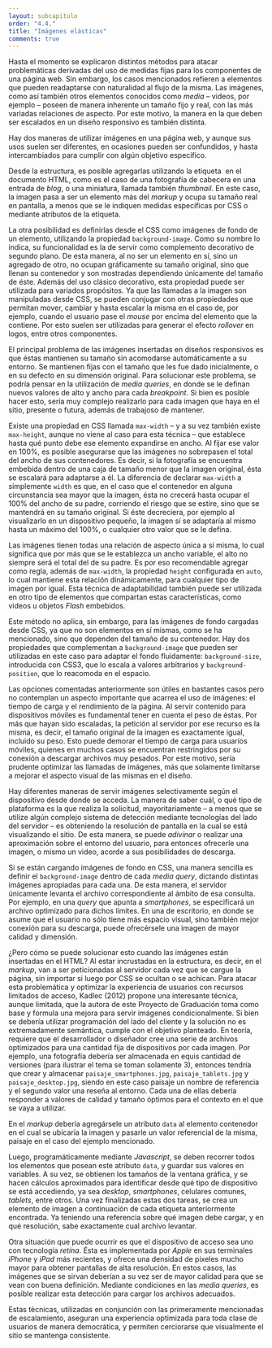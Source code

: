 ```yaml
---
layout: subcapitulo
order: "4.4."
title: "Imágenes elásticas"
comments: true
---
```


Hasta el momento se explicaron distintos métodos para atacar problemáticas derivadas del uso de medidas fijas para los componentes de una página web. Sin embargo, los casos mencionados refieren a elementos que pueden readaptarse con naturalidad al flujo de la misma. Las imágenes, como así también otros elementos conocidos como _media_ – videos, por ejemplo – poseen de manera inherente un tamaño fijo y real, con las más variadas relaciones de aspecto. Por este motivo, la manera en la que deben ser escalados en un diseño responsivo es también distinta.

Hay dos maneras de utilizar imágenes en una página web, y aunque sus usos suelen ser diferentes, en ocasiones pueden ser confundidos, y hasta intercambiados para cumplir con algún objetivo específico.

Desde la estructura, es posible agregarlas utilizando la etiqueta <img> en el documento HTML, como es el caso de una fotografía de cabecera en una entrada de _blog_, o una miniatura, llamada también _thumbnail_. En este caso, la imagen pasa a ser un elemento más del _markup_ y ocupa su tamaño real en pantalla, a menos que se le indiquen medidas específicas por CSS o mediante atributos de la etiqueta.

La otra posibilidad es definirlas desde el CSS como imágenes de fondo de un elemento, utilizando la propiedad `background-image`. Como su nombre lo indica, su funcionalidad es la de servir como complemento decorativo de segundo plano. De esta manera, al no ser un elemento en sí, sino un agregado de otro, no ocupan gráficamente su tamaño original, sino que llenan su contenedor y son mostradas dependiendo únicamente del tamaño de éste. Además del uso clásico decorativo, esta propiedad puede ser utilizada para variados propósitos. Ya que las llamadas a la imagen son manipuladas desde CSS, se pueden conjugar con otras propiedades que permitan mover, cambiar y hasta escalar la misma en el caso de, por ejemplo, cuando el usuario pase el _mouse_ por encima del elemento que la contiene. Por esto suelen ser utilizadas para generar el efecto _rollover_ en logos, entre otros componentes.

El principal problema de las imágenes insertadas en diseños responsivos es que éstas mantienen su tamaño sin acomodarse automáticamente a su entorno. Se mantienen fijas con el tamaño que les fue dado inicialmente, o en su defecto en su dimensión original. Para solucionar este problema, se podría pensar en la utilización de _media queries_, en donde se le definan nuevos valores de alto y ancho para cada _breakpoint_. Si bien es posible hacer esto, sería muy complejo realizarlo para cada imagen que haya en el sitio, presente o futura, además de trabajoso de mantener.

Existe una propiedad en CSS llamada `max-width` – y a su vez también existe `max-height`, aunque no viene al caso para esta técnica – que establece hasta qué punto debe ese elemento expandirse en ancho. Al fijar ese valor en 100%, es posible asegurarse que las imágenes no sobrepasen el total del ancho de sus contenedores. Es decir, si la fotografía se encuentra embebida dentro de una caja de tamaño menor que la imagen original, ésta se escalará para adaptarse a él. La diferencia de declarar `max-width` a simplemente `width` es que, en el caso que el contenedor en alguna circunstancia sea mayor que la imagen, ésta no crecerá hasta ocupar el 100% del ancho de su padre, corriendo el riesgo que se estire, sino que se mantendrá en su tamaño original. Si éste decreciera, por ejemplo al visualizarlo en un dispositivo pequeño, la imagen sí se adaptaría al mismo hasta un máximo del 100%, o cualquier otro valor que se le defina.

Las imágenes tienen todas una relación de aspecto única a sí misma, lo cual significa que por más que se le establezca un ancho variable, el alto no siempre será el total del de su padre. Es por eso recomendable agregar como regla, además de `max-width`, la propiedad `height` configurada en `auto`, lo cual mantiene esta relación dinámicamente, para cualquier tipo de imagen por igual. Esta técnica de adaptabilidad también puede ser utilizada en otro tipo de elementos que compartan estas características, como videos u objetos _Flash_ embebidos.

Este método no aplica, sin embargo, para las imágenes de fondo cargadas desde CSS, ya que no son elementos en sí mismas, como  se ha mencionado, sino que dependen del tamaño de su contenedor. Hay dos propiedades que complementan a `background-image` que pueden ser utilizadas en este caso para adaptar el fondo fluidamente: `background-size`, introducida con CSS3, que lo escala a valores arbitrarios y `background-position`, que lo reacomoda en el espacio.

Las opciones comentadas anteriormente son útiles en bastantes casos pero no contemplan un aspecto importante que acarrea el uso de imágenes: el tiempo de carga y el rendimiento de la página. Al servir contenido para dispositivos móviles es fundamental tener en cuenta el peso de éstas. Por más que hayan sido escaladas, la petición al servidor por ese recurso es la misma, es decir, el tamaño original de la imagen es exactamente igual, incluido su peso. Esto puede demorar el tiempo de carga para usuarios móviles, quienes en muchos casos se encuentran restringidos por su conexión a descargar archivos muy pesados. Por este motivo, sería prudente optimizar las llamadas de imágenes, más que solamente limitarse a mejorar el aspecto visual de las mismas en el diseño.

Hay diferentes maneras de servir imágenes selectivamente según el dispositivo desde donde se acceda. La manera de saber cuál, o qué tipo de plataforma es la que realiza la solicitud, mayoritariamente – a menos que se utilize algún complejo sistema de detección mediante tecnologías del lado del servidor – es obteniendo la resolución de pantalla en la cual se está visualizando el sitio. De esta manera, se puede _adivinar_ o realizar una aproximación sobre el entorno del usuario, para entonces ofrecerle una imagen, o mismo un video, acorde a sus posibilidades de descarga.

Si se están cargando imágenes de fondo en CSS, una manera sencilla es definir el `background-image` dentro de cada _media query_, dictando distintas imágenes apropiadas para cada una. De esta manera, el servidor únicamente levanta el archivo  correspondiente al ámbito de esa consulta. Por ejemplo, en una _query_ que apunta a _smartphones_, se especificará un archivo optimizado para dichos límites. En una de escritorio, en donde se asume que el usuario no sólo tiene más espacio visual, sino también mejor conexión para su descarga, puede ofrecérsele una imagen de mayor calidad y dimensión.

¿Pero cómo se puede solucionar esto cuando las imágenes están insertadas en el HTML? Al estar incrustadas en la estructura, es decir, en el _markup_, van a ser peticionadas al servidor cada vez que se cargue la página, sin importar si luego por CSS se ocultan o se achican. Para atacar esta problemática y optimizar la experiencia de usuarios con recursos limitados de acceso, Kadlec (2012) propone una interesante técnica, aunque limitada, que la autora de este Proyecto de Graduación toma como base y formula una mejora para servir imágenes condicionalmente. Si bien se debería utilizar programación del lado del cliente y la solución no es extremadamente semántica, cumple con el objetivo planteado. En teoría, requiere que el desarrollador o diseñador cree una serie de archivos optimizados para una cantidad fija de dispositivos por cada imagen. Por ejemplo, una fotografía debería ser almacenada en equis cantidad de versiones (para ilustrar el tema se toman solamente 3), entonces tendría que crear y almacenar `paisaje_smartphones.jpg`, `paisaje_tablets.jpg` y `paisaje_desktop.jpg`, siendo en este caso paisaje un nombre de referencia y el segundo valor una reseña al entorno. Cada una de ellas debería responder a valores de calidad y tamaño óptimos para el contexto en el que se vaya a utilizar.

En el _markup_ debería agregársele un atributo `data` al elemento contenedor en el cual se ubicaría la imagen y pasarle un valor referencial de la misma, paisaje en el caso del ejemplo mencionado.

Luego, programáticamente mediante _Javascript_, se deben recorrer todos los elementos que posean este atributo `data`, y guardar sus valores en variables. A su vez, se obtienen los tamaños de la ventana gráfica, y se hacen cálculos aproximados para identificar desde qué tipo de dispositivo se está accediendo, ya sea _desktop_, _smartphones_, celulares comunes, _tablets_, entre otros. Una vez finalizadas estas dos tareas, se crea un elemento de imagen a continuación de cada etiqueta anteriormente encontrada. Ya teniendo una referencia sobre qué imagen debe cargar, y en qué resolución, sabe exactamente cual archivo levantar.

Otra situación que puede ocurrir es que el dispositivo de acceso sea uno con tecnología _retina_. Ésta es implementada por _Apple_ en sus terminales _iPhone_ y _iPad_ más recientes, y ofrece una densidad de pixeles mucho mayor para obtener pantallas de alta resolución. En estos casos, las imágenes que se sirvan deberían a su vez ser de mayor calidad para que se vean con buena definición. Mediante condiciones en las _media queries_, es posible realizar esta detección para cargar los archivos adecuados.

Estas técnicas, utilizadas en conjunción con las primeramente mencionadas de escalamiento, aseguran una experiencia optimizada para toda clase de usuarios de manera democrática, y permiten cerciorarse que visualmente el sitio se mantenga consistente.
